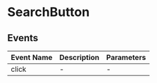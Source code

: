 # SearchButton

## Events

<!-- @vuese:SearchButton:events:start -->
|Event Name|Description|Parameters|
|---|---|---|
|click|-|-|

<!-- @vuese:SearchButton:events:end -->
